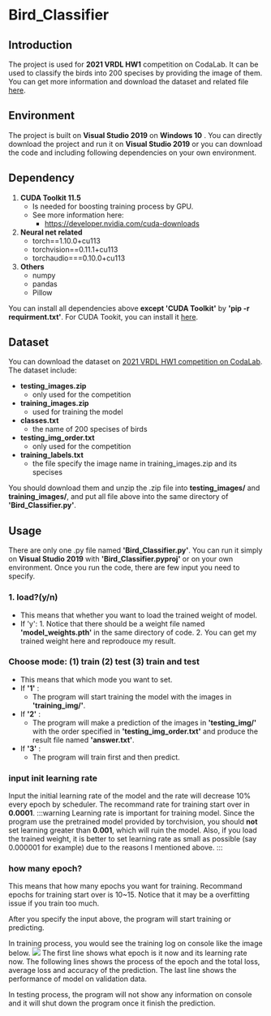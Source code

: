 # Bird_Classifier
## Introduction
The project is used for **2021 VRDL HW1** competition on CodaLab. It can be used to classify the birds into 200 specises by providing the image of them.
You can get more information and download the dataset and related file [here](https://competitions.codalab.org/competitions/35668?secret_key=09789b13-35ec-4928-ac0f-6c86631dda07#participate-get_starting_kit).
## Environment
The project is built on **Visual Studio 2019** on **Windows 10** .
You can directly download the project and run it on **Visual Studio 2019** or you can download the code and including following dependencies on your own environment.
## Dependency
1. **CUDA Toolkit 11.5**
    - Is needed for boosting training process by GPU. 
    - See more information here:
        - https://developer.nvidia.com/cuda-downloads
2. **Neural net related**
    - torch==1.10.0+cu113
    - torchvision==0.11.1+cu113
    - torchaudio===0.10.0+cu113
3. **Others**
    - numpy
    - pandas
    - Pillow

You can install all dependencies above **except 'CUDA Toolkit'** by **'pip -r requirment.txt'**. 
For CUDA Tookit, you can install it [here](https://developer.nvidia.com/cuda-downloads).
## Dataset
You can download the dataset on [2021 VRDL HW1 competition on CodaLab](https://competitions.codalab.org/competitions/35668?secret_key=09789b13-35ec-4928-ac0f-6c86631dda07#participate-get_starting_kit).
The dataset include:
- **testing_images.zip**
    - only used for the competition
- **training_images.zip**
    - used for training the model
- **classes.txt**
    - the name of 200 specises of birds
- **testing_img_order.txt**
    - only used for the competition
- **training_labels.txt**
    - the file specify the image name in training_images.zip and its specises

You should download them and unzip the .zip file into **testing_images/** and **training_images/**, and put all file above into the same directory of **'Bird_Classifier.py'**.

## Usage
There are only one .py file named **'Bird_Classifier.py'**. You can run it simply on **Visual Studio 2019** with **'Bird_Classifier.pyproj'** or on your own environment. Once you run the code, there are few input you need to specify.
### 1. load?(y/n)
- This means that whether you want to load the trained weight of model.
- If 'y':
        1. Notice that there should be a weight file named **'model_weights.pth'** in the same directory of code.
        2. You can get my trained weight here and reprodouce my result.
### Choose mode: (1) train (2) test (3) train and test
- This means that which mode you want to set.
- If **'1'** :
    - The program will start training the model with the images in **'training_img/'**.
- If **'2'** :
    - The program will make a prediction of the images in **'testing_img/'** with the order specified in **'testing_img_order.txt'** and produce the result file named **'answer.txt'**.
- If **'3'** :
    - The program will train first and then predict.
### input init learning rate
Input the initial learning rate of the model and the rate will decrease 10% every epoch by scheduler. The recommand rate for training start over in **0.0001**.
:::warning
Learning rate is important for training model. Since the program use the pretrained model provided by torchvision, you should **not** set learning greater than **0.001**, which will ruin the model.
Also, if you load the trained weight, it is better to set learning rate as small as possible (say 0.000001 for example) due to the reasons I mentioned above.
:::
### how many epoch?
This means that how many epochs you want for training. Recommand epochs for training start over is 10~15. Notice that it may be a overfitting issue if you train too much.

After you specify the input above, the program will start training or predicting. 

In training process, you would see the training log on console like the image below.
![](https://i.imgur.com/XVlOR0W.png)
The first line shows what epoch is it now and its learning rate now.
The following lines shows the process of the epoch and the total loss, average loss and accuracy of the prediction.
The last line shows the performance of model on validation data.

In testing process, the program will not show any information on console and it will shut down the program once it finish the prediction.
